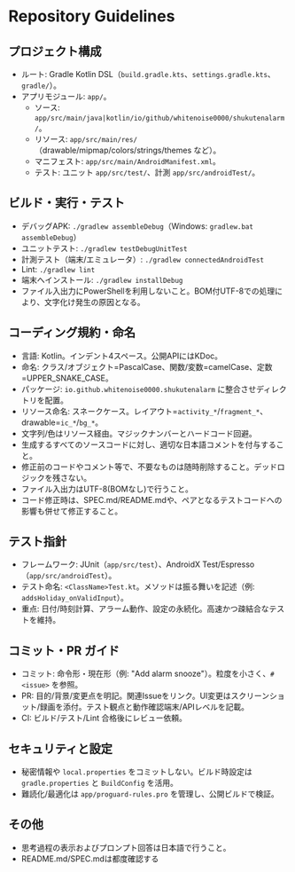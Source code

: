 # Repository Guidelines

## プロジェクト構成
- ルート: Gradle Kotlin DSL（`build.gradle.kts`、`settings.gradle.kts`、`gradle/`）。
- アプリモジュール: `app/`。
  - ソース: `app/src/main/java|kotlin/io/github/whitenoise0000/shukutenalarm/`。
  - リソース: `app/src/main/res/`（drawable/mipmap/colors/strings/themes など）。
  - マニフェスト: `app/src/main/AndroidManifest.xml`。
  - テスト: ユニット `app/src/test/`、計測 `app/src/androidTest/`。

## ビルド・実行・テスト
- デバッグAPK: `./gradlew assembleDebug`（Windows: `gradlew.bat assembleDebug`）
- ユニットテスト: `./gradlew testDebugUnitTest`
- 計測テスト（端末/エミュレータ）: `./gradlew connectedAndroidTest`
- Lint: `./gradlew lint`
- 端末へインストール: `./gradlew installDebug`
- ファイル入出力にPowerShellを利用しないこと。BOM付UTF-8での処理により、文字化け発生の原因となる。

## コーディング規約・命名
- 言語: Kotlin。インデント4スペース。公開APIにはKDoc。
- 命名: クラス/オブジェクト=PascalCase、関数/変数=camelCase、定数=UPPER_SNAKE_CASE。
- パッケージ: `io.github.whitenoise0000.shukutenalarm` に整合させディレクトリを配置。
- リソース命名: スネークケース。レイアウト=`activity_*`/`fragment_*`、drawable=`ic_*`/`bg_*`。
- 文字列/色はリソース経由。マジックナンバーとハードコード回避。
- 生成するすべてのソースコードに対し、適切な日本語コメントを付与すること。
- 修正前のコードやコメント等で、不要なものは随時削除すること。デッドロジックを残さない。
- ファイル入出力はUTF-8(BOMなし)で行うこと。
- コード修正時は、SPEC.md/README.mdや、ペアとなるテストコードへの影響も併せて修正すること。

## テスト指針
- フレームワーク: JUnit（`app/src/test`）、AndroidX Test/Espresso（`app/src/androidTest`）。
- テスト命名: `<ClassName>Test.kt`。メソッドは振る舞いを記述（例: `addsHoliday_onValidInput`）。
- 重点: 日付/時刻計算、アラーム動作、設定の永続化。高速かつ疎結合なテストを維持。

## コミット・PR ガイド
- コミット: 命令形・現在形（例: "Add alarm snooze"）。粒度を小さく、`#<issue>` を参照。
- PR: 目的/背景/変更点を明記。関連Issueをリンク。UI変更はスクリーンショット/録画を添付。テスト観点と動作確認端末/APIレベルを記載。
- CI: ビルド/テスト/Lint 合格後にレビュー依頼。

## セキュリティと設定
- 秘密情報や `local.properties` をコミットしない。ビルド時設定は `gradle.properties` と `BuildConfig` を活用。
- 難読化/最適化は `app/proguard-rules.pro` を管理し、公開ビルドで検証。

## その他
- 思考過程の表示およびプロンプト回答は日本語で行うこと。
- README.md/SPEC.mdは都度確認する
